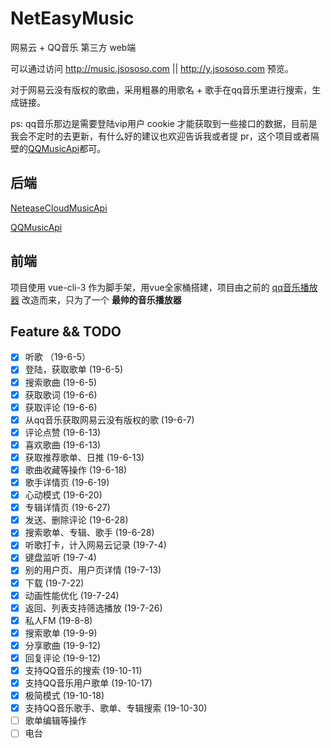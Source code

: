 # NetEasyMusic
网易云 + QQ音乐 第三方 web端

可以通过访问 http://music.jsososo.com || http://y.jsososo.com 预览。

对于网易云没有版权的歌曲，采用粗暴的用歌名 + 歌手在qq音乐里进行搜索，生成链接。

ps: qq音乐那边是需要登陆vip用户 cookie 才能获取到一些接口的数据，目前是我会不定时的去更新，有什么好的建议也欢迎告诉我或者提 pr，这个项目或者隔壁的[QQMusicApi](https://github.com/jsososo/QQMusicApi)都可。

## 后端

[NeteaseCloudMusicApi](https://github.com/Binaryify/NeteaseCloudMusicApi)

[QQMusicApi](https://github.com/jsososo/QQMusicApi)


## 前端

项目使用 vue-cli-3 作为脚手架，用vue全家桶搭建，项目由之前的 [qq音乐播放器](https://github.com/jsososo/music-player) 改造而来，只为了一个 **最帅的音乐播放器**


## Feature && TODO
- [x] 听歌 （19-6-5）
- [x] 登陆，获取歌单 (19-6-5)
- [x] 搜索歌曲 (19-6-5)
- [x] 获取歌词 (19-6-6)
- [x] 获取评论 (19-6-6)
- [x] 从qq音乐获取网易云没有版权的歌 (19-6-7)
- [x] 评论点赞 (19-6-13)
- [x] 喜欢歌曲 (19-6-13)
- [x] 获取推荐歌单、日推 (19-6-13)
- [x] 歌曲收藏等操作 (19-6-18)
- [x] 歌手详情页 (19-6-19)
- [x] 心动模式 (19-6-20)
- [x] 专辑详情页 (19-6-27)
- [x] 发送、删除评论 (19-6-28)
- [x] 搜索歌单、专辑、歌手 (19-6-28)
- [x] 听歌打卡，计入网易云记录 (19-7-4)
- [x] 键盘监听 (19-7-4)
- [x] 别的用户页、用户页详情 (19-7-13)
- [x] 下载 (19-7-22)
- [x] 动画性能优化 (19-7-24)
- [x] 返回、列表支持筛选播放 (19-7-26)
- [x] 私人FM (19-8-8)
- [x] 搜索歌单 (19-9-9)
- [x] 分享歌曲 (19-9-12)
- [x] 回复评论 (19-9-12)
- [x] 支持QQ音乐的搜索 (19-10-11)
- [x] 支持QQ音乐用户歌单 (19-10-17)
- [x] 极简模式 (19-10-18)
- [x] 支持QQ音乐歌手、歌单、专辑搜索 (19-10-30)
- [ ] 歌单编辑等操作
- [ ] 电台
